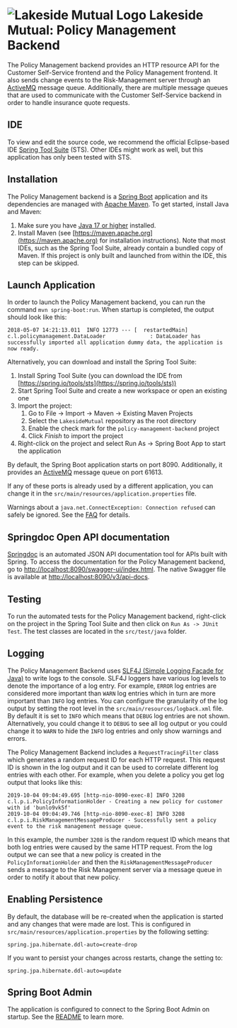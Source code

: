 # ![Lakeside Mutual Logo](../resources/logo-32x32.png) Lakeside Mutual: Policy Management Backend

The Policy Management backend provides an HTTP resource API for the Customer Self-Service frontend and the Policy Management frontend. It also sends change events to
the Risk-Management server through an [ActiveMQ](http://activemq.apache.org/) message queue. Additionally, there are multiple message queues that are used to communicate
with the Customer Self-Service backend in order to handle insurance quote requests.

## IDE

To view and edit the source code, we recommend the official Eclipse-based IDE [Spring Tool Suite](https://spring.io/tools/sts) (STS). Other IDEs might work as well, but this application has only been tested with STS.

## Installation

The Policy Management backend is a [Spring Boot](https://projects.spring.io/spring-boot/) application and its dependencies are managed with [Apache Maven](https://maven.apache.org/). To get started, install Java and Maven:

1. Make sure you have [Java 17 or higher](https://adoptium.net/) installed.
2. Install Maven (see [https://maven.apache.org](https://maven.apache.org) for installation instructions). Note that most IDEs, such as the Spring Tool Suite, already contain a bundled copy of Maven. If this project is only built and launched from within the IDE, this step can be skipped.

## Launch Application

In order to launch the Policy Management backend, you can run the command `mvn spring-boot:run`. When startup is completed, the output should look like this:

```
2018-05-07 14:21:13.011  INFO 12773 --- [  restartedMain] c.l.policymanagement.DataLoader              : DataLoader has successfully imported all application dummy data, the application is now ready.
``` 

Alternatively, you can download and install the Spring Tool Suite:

1. Install Spring Tool Suite (you can download the IDE from [https://spring.io/tools/sts](https://spring.io/tools/sts))
2. Start Spring Tool Suite and create a new workspace or open an existing one
3. Import the project:<br>
      1. Go to File -> Import -> Maven -> Existing Maven Projects
      2. Select the `LakesideMutual` repository as the root directory
      3. Enable the check mark for the `policy-management-backend` project
      4. Click *Finish* to import the project
4. Right-click on the project and select Run As -> Spring Boot App to start the application

By default, the Spring Boot application starts on port 8090. Additionally, it provides an [ActiveMQ](http://activemq.apache.org/) message queue on port 61613.

If any of these ports is already used by a different application, you can change it in the `src/main/resources/application.properties` file.

Warnings about a `java.net.ConnectException: Connection refused` can safely be ignored. See the [FAQ](../FAQ.md#im-getting-a-connection-refused-connect-exception-on-startup) for details.

## Springdoc Open API documentation
[Springdoc](https://springdoc.org/) is an automated JSON API documentation tool for APIs built with Spring.
To access the documentation for the Policy Management backend, go to [http://localhost:8090/swagger-ui/index.html](http://localhost:8090/swagger-ui/index.html). The native Swagger file is available at [http://localhost:8090/v3/api-docs](http://localhost:8090/v3/api-docs).

## Testing
To run the automated tests for the Policy Management backend, right-click on the project in the Spring Tool 
Suite and then click on `Run As -> JUnit Test`. The test classes are located in the `src/test/java` folder.

## Logging
The Policy Management Backend uses [SLF4J (Simple Logging Facade for Java)](https://www.slf4j.org) to write logs to the console. SLF4J loggers have various log levels to denote
the importance of a log entry. For example, `ERROR` log entries are considered more important than `WARN` log entries which in turn are more important than `INFO` log entries.
You can configure the granularity of the log output by setting the root level in the `src/main/resources/logback.xml` file. By default it is set to `INFO` which means
that `DEBUG` log entries are not shown. Alternatively, you could change it to `DEBUG` to see all log output or you could change it to `WARN` to hide the `INFO` log entries
and only show warnings and errors.

The Policy Management Backend includes a `RequestTracingFilter` class which generates a random request ID for each HTTP request. This request ID is shown in the log output and it
can be used to correlate different log entries with each other. For example, when you delete a policy you get log output that looks like this:

```
2019-10-04 09:04:49.695 [http-nio-8090-exec-8] INFO 3208 c.l.p.i.PolicyInformationHolder - Creating a new policy for customer with id 'bunlo9vk5f' 
2019-10-04 09:04:49.746 [http-nio-8090-exec-8] INFO 3208 c.l.p.i.RiskManagementMessageProducer - Successfully sent a policy event to the risk management message queue. 
```

In this example, the number `3208` is the random request ID which means that both log entries were caused by the same HTTP request. From the log output we can see that
a new policy is created in the `PolicyInformationHolder` and then the `RiskManagementMessageProducer` sends a message to the Risk Management server via a message queue
in order to notify it about that new policy.

## Enabling Persistence
By default, the database will be re-created when the application is started and any changes that were made are lost. This is configured in `src/main/resources/application.properties` by the following setting:

```
spring.jpa.hibernate.ddl-auto=create-drop
```
If you want to persist your changes across restarts, change the setting to:
```
spring.jpa.hibernate.ddl-auto=update
```

## Spring Boot Admin
The application is configured to connect to the Spring Boot Admin on startup. See the [README](../spring-boot-admin/README.md#how-it-works) to learn more.
